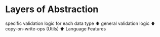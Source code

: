 # Layers of Abstraction

specific validation logic for each data type
⬆️
general validation logic
⬆️
copy-on-write-ops (Utils)
⬆️
Language Features
